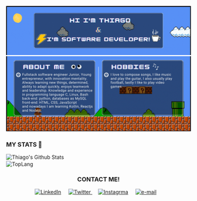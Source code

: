 <img src="https://github.com/thiago1623/thiago1623/blob/main/marios.gif" class="responsive"/>
<img src="https://github.com/thiago1623/thiago1623/blob/main/marios_description.gif" class="responsive"/>

<h3>MY STATS 🦾</h3>
<a><img width="432" img align="left" alt="Thiago's Github Stats" src="https://github-readme-stats.vercel.app/api?username=thiago1623&show_icons=true&theme=gotham" class="responsive" />
</a><a><img width="400" img align="center" alt="TopLang" src="https://github-readme-stats.vercel.app/api/top-langs/?username=thiago1623&layout=compact&hide=html&theme=gotham" class="responsive"/></a>  
<h3 align="center">CONTACT ME!</h3>
<p align="center">
    <!-- linkedin -->
    <a href="https://www.linkedin.com/in/thiago1623/"><img src="https://cdn4.iconfinder.com/data/icons/social-messaging-ui-color-shapes-2-free/128/social-linkedin-circle-512.png" width="40px" alt="LinkedIn"></a> &nbsp; &nbsp;
    <!-- twitter -->
    <a href="https://twitter.com/thiago9623"><img src="https://webtus.net/wp-content/uploads/2016/05/Icon-Twitter.png" width="40px" alt="Twitter"> </a> &nbsp; &nbsp;
    <!-- Instagram-->
    <a href="https://www.instagram.com/thiagot1623/?hl=es-la"><img src="https://www.scouts.org.ar/wp-content/uploads/2019/05/logo-ig.png" width="40px" alt="Instagrma"></a> &nbsp; &nbsp;
    <!-- gmail-->
    <a href="mailto:thiago.96t16@gmail.com"><img src="https://i.pinimg.com/originals/84/7c/08/847c083cc09040091439e3c05d1fedde.png" width="40px" alt="e-mail"></a> &nbsp; &nbsp;
</p>
